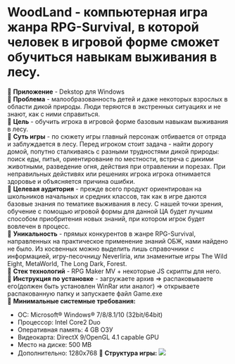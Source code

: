 # WoodLand - компьютерная игра жанра RPG-Survival, в которой человек в игровой форме сможет обучиться навыкам выживания в лесу.

🌟 **Приложение** - Dekstop для Windows<br />
🌟 **Проблема** - малообразованность детей и даже некоторых взрослых в области дикой природы. Люди теряются в экстренных ситуациях и не знают, как с ними справиться.<br />
🌟 **Цель** - обучить игрока в игровой форме базовым навыкам выживания в лесу.<br />
🌟 **Суть игры** - по сюжету игры главный персонаж отбивается от отряда и заблуждается в лесу. Перед игроком стоит задача - найти дорогу домой, попутно сталкиваясь с разными трудностями дикой природы: поиск еды, питья, ориентирование по местности, встреча с дикими животными, разведение огня, действия при отравлении и порезах. При неправильных дейстивях или решениях игрока игрока отнимается здоровье и объясняется причина ошибки.<br />
🌟 **Целевая аудитория** - прежде всего продукт ориентирован на школьников начальных и средних классов, так как в игре даются базовые знания по тематике выживания в лесу. С нашей точки зрения, обучение с помощью игровой формы для данной ЦА будет лучшим способом приобритения новых знаний, при котором игрок будет вовлечен в процесс.<br />
🌟 **Уникальность** - прямых конкурентов в жанре RPG-Survival, направленных на практическое применение знаний ОБЖ, нами найдено не было. Из косвенных можно выделить лишь справочники с информацией, игру-песочницу Neverliria, или знаменитые игры The Wild Eight, MetaWorld, The Long Dark, Forest.<br />
🌟 **Стек технологий** - RPG Maker MV + некоторые JS скрипты для него.<br />
🌟 **Инструкция по установке** - загружаете архив => распаковываете его(должен быть установлен WinRar или аналог) => открываете распакованную папку и запускаете файл Game.exe<br />
🌟 **Минимальные системные требования:**
- ОС: Microsoft® Windows® 7/8/8.1/10 (32bit/64bit)
- Процессор: Intel Core2 Duo
- Оперативная память: 4 GB ОЗУ
- Видеокарта: DirectX 9/OpenGL 4.1 capable GPU
- Место на диске: 500 MB
- Дополнительно: 1280x768
🌟 **Структура игры:**
![](https://i.ibb.co/n38zwcG/readme.jpg)
